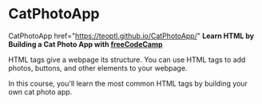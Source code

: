 # CatPhotoApp
<a target="_blank">CatPhotoApp</a> href="https://teoptl.github.io/CatPhotoApp/"
<strong>Learn HTML by Building a Cat Photo App with <a href="https://www.freecodecamp.org">freeCodeCamp</a></strong>

HTML tags give a webpage its structure. You can use HTML tags to add photos, buttons, and other elements to your webpage.

In this course, you'll learn the most common HTML tags by building your own cat photo app.
